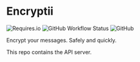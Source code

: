 # Encryptii
![Requires.io](https://img.shields.io/requires/github/JettChenT/encryptii-server)   ![GitHub Workflow Status](https://img.shields.io/github/workflow/status/JettChenT/encryptii-server/Python%20application) ![GitHub](https://img.shields.io/github/license/JettChenT/encryptii-server)

Encrypt your messages. Safely and quickly.

This repo contains the API server.
